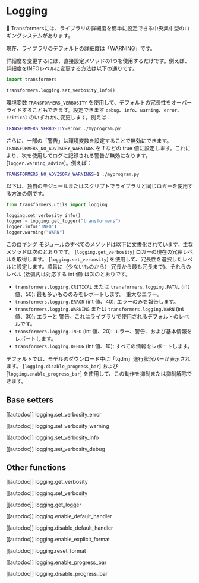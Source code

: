 <!--Copyright 2023 The HuggingFace Team. All rights reserved.

Licensed under the Apache License, Version 2.0 (the "License"); you may not use this file except in compliance with
the License. You may obtain a copy of the License at

http://www.apache.org/licenses/LICENSE-2.0

Unless required by applicable law or agreed to in writing, software distributed under the License is distributed on
an "AS IS" BASIS, WITHOUT WARRANTIES OR CONDITIONS OF ANY KIND, either express or implied. See the License for the
specific language governing permissions and limitations under the License.

⚠️ Note that this file is in Markdown but contain specific syntax for our doc-builder (similar to MDX) that may not be
rendered properly in your Markdown viewer.

-->

# Logging

🤗 Transformersには、ライブラリの詳細度を簡単に設定できる中央集中型のロギングシステムがあります。

現在、ライブラリのデフォルトの詳細度は「WARNING」です。

詳細度を変更するには、直接設定メソッドの1つを使用するだけです。例えば、詳細度をINFOレベルに変更する方法は以下の通りです。


```python
import transformers

transformers.logging.set_verbosity_info()
```


環境変数 `TRANSFORMERS_VERBOSITY` を使用して、デフォルトの冗長性をオーバーライドすることもできます。設定できます
`debug`、`info`、`warning`、`error`、`critical` のいずれかに変更します。例えば：

```bash
TRANSFORMERS_VERBOSITY=error ./myprogram.py
```


さらに、一部の「警告」は環境変数を設定することで無効にできます。
`TRANSFORMERS_NO_ADVISORY_WARNINGS` を *1* などの true 値に設定します。これにより、次を使用してログに記録される警告が無効になります。
[`logger.warning_advice`]。例えば：

```bash
TRANSFORMERS_NO_ADVISORY_WARNINGS=1 ./myprogram.py
```


以下は、独自のモジュールまたはスクリプトでライブラリと同じロガーを使用する方法の例です。

```python
from transformers.utils import logging

logging.set_verbosity_info()
logger = logging.get_logger("transformers")
logger.info("INFO")
logger.warning("WARN")
```

このロギング モジュールのすべてのメソッドは以下に文書化されています。主なメソッドは次のとおりです。
[`logging.get_verbosity`] ロガーの現在の冗長レベルを取得します。
[`logging.set_verbosity`] を使用して、冗長性を選択したレベルに設定します。順番に（少ないものから）
冗長から最も冗長まで)、それらのレベル (括弧内は対応する int 値) は次のとおりです。

- `transformers.logging.CRITICAL` または `transformers.logging.FATAL` (int 値、50): 最も多いもののみをレポートします。
  重大なエラー。
- `transformers.logging.ERROR` (int 値、40): エラーのみを報告します。
- `transformers.logging.WARNING` または `transformers.logging.WARN` (int 値、30): エラーと
  警告。これはライブラリで使用されるデフォルトのレベルです。
- `transformers.logging.INFO` (int 値、20): エラー、警告、および基本情報をレポートします。
- `transformers.logging.DEBUG` (int 値、10): すべての情報をレポートします。

デフォルトでは、モデルのダウンロード中に「tqdm」進行状況バーが表示されます。 [`logging.disable_progress_bar`] および [`logging.enable_progress_bar`] を使用して、この動作を抑制または抑制解除できます。

## Base setters

[[autodoc]] logging.set_verbosity_error

[[autodoc]] logging.set_verbosity_warning

[[autodoc]] logging.set_verbosity_info

[[autodoc]] logging.set_verbosity_debug

## Other functions

[[autodoc]] logging.get_verbosity

[[autodoc]] logging.set_verbosity

[[autodoc]] logging.get_logger

[[autodoc]] logging.enable_default_handler

[[autodoc]] logging.disable_default_handler

[[autodoc]] logging.enable_explicit_format

[[autodoc]] logging.reset_format

[[autodoc]] logging.enable_progress_bar

[[autodoc]] logging.disable_progress_bar
